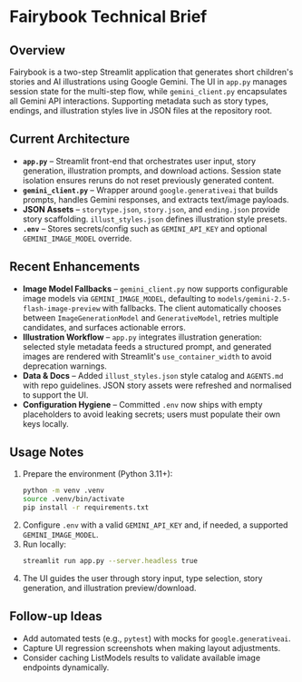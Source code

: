 # Fairybook Technical Brief

## Overview
Fairybook is a two-step Streamlit application that generates short children's stories and AI illustrations using Google Gemini. The UI in `app.py` manages session state for the multi-step flow, while `gemini_client.py` encapsulates all Gemini API interactions. Supporting metadata such as story types, endings, and illustration styles live in JSON files at the repository root.

## Current Architecture
- **`app.py`** – Streamlit front-end that orchestrates user input, story generation, illustration prompts, and download actions. Session state isolation ensures reruns do not reset previously generated content.
- **`gemini_client.py`** – Wrapper around `google.generativeai` that builds prompts, handles Gemini responses, and extracts text/image payloads.
- **JSON Assets** – `storytype.json`, `story.json`, and `ending.json` provide story scaffolding. `illust_styles.json` defines illustration style presets.
- **`.env`** – Stores secrets/config such as `GEMINI_API_KEY` and optional `GEMINI_IMAGE_MODEL` override.

## Recent Enhancements
- **Image Model Fallbacks** – `gemini_client.py` now supports configurable image models via `GEMINI_IMAGE_MODEL`, defaulting to `models/gemini-2.5-flash-image-preview` with fallbacks. The client automatically chooses between `ImageGenerationModel` and `GenerativeModel`, retries multiple candidates, and surfaces actionable errors.
- **Illustration Workflow** – `app.py` integrates illustration generation: selected style metadata feeds a structured prompt, and generated images are rendered with Streamlit's `use_container_width` to avoid deprecation warnings.
- **Data & Docs** – Added `illust_styles.json` style catalog and `AGENTS.md` with repo guidelines. JSON story assets were refreshed and normalised to support the UI.
- **Configuration Hygiene** – Committed `.env` now ships with empty placeholders to avoid leaking secrets; users must populate their own keys locally.

## Usage Notes
1. Prepare the environment (Python 3.11+):
   ```bash
   python -m venv .venv
   source .venv/bin/activate
   pip install -r requirements.txt
   ```
2. Configure `.env` with a valid `GEMINI_API_KEY` and, if needed, a supported `GEMINI_IMAGE_MODEL`.
3. Run locally:
   ```bash
   streamlit run app.py --server.headless true
   ```
4. The UI guides the user through story input, type selection, story generation, and illustration preview/download.

## Follow-up Ideas
- Add automated tests (e.g., `pytest`) with mocks for `google.generativeai`.
- Capture UI regression screenshots when making layout adjustments.
- Consider caching ListModels results to validate available image endpoints dynamically.
